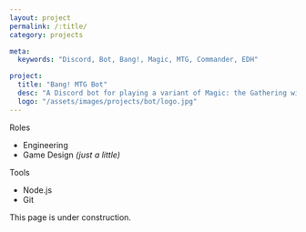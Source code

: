 ```yaml
---
layout: project
permalink: /:title/
category: projects

meta:
  keywords: "Discord, Bot, Bang!, Magic, MTG, Commander, EDH"

project:
  title: "Bang! MTG Bot"
  desc: "A Discord bot for playing a variant of Magic: the Gathering with hidden roles"
  logo: "/assets/images/projects/bot/logo.jpg"
---
```


Roles
- Engineering
- Game Design _(just a little)_

Tools
- Node.js
- Git
<!-- FACTSHEET END -->

This page is under construction.